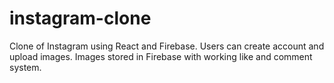 # instagram-clone
Clone of Instagram using React and Firebase. Users can create account and upload images. Images stored in Firebase with working like and comment system.
